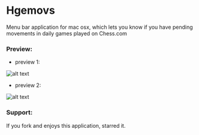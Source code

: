 # Hgemovs
Menu bar application for mac osx, which lets you know if you have pending movements in daily games played on Chess.com

### Preview:
* preview 1:

![alt text](http://hcarrasco.cl/apps/Hgemovs/hgemovs-preview.png)

* preview 2:

![alt text](http://hcarrasco.cl/apps/Hgemovs/hgemovs-prev02.png)

### Support:

If you fork and enjoys this application, starred it.
